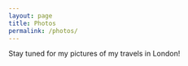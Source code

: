 ```yaml
---
layout: page
title: Photos
permalink: /photos/
---
```


Stay tuned for my pictures of my travels in London!
